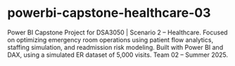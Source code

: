 # powerbi-capstone-healthcare-03
Power BI Capstone Project for DSA3050 | Scenario 2 – Healthcare. Focused on optimizing emergency room operations using patient flow analytics, staffing simulation, and readmission risk modeling. Built with Power BI and DAX, using a simulated ER dataset of 5,000 visits. Team 02 – Summer 2025.

